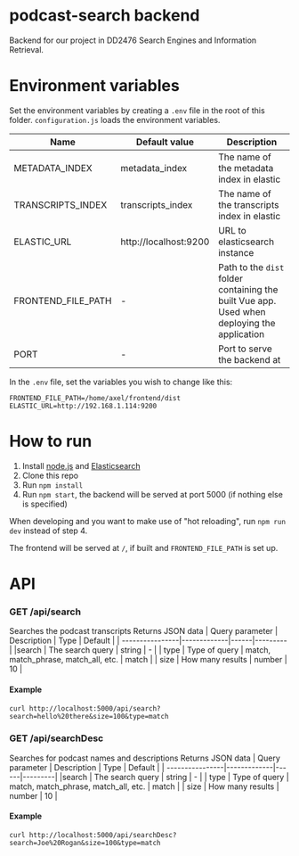 # podcast-search backend
Backend for our project in DD2476 Search Engines and Information Retrieval.

# Environment variables
Set the environment variables by creating a `.env` file in the root of this folder. `configuration.js` loads the environment variables.

| Name               | Default value         | Description                                                                                  |
| ------------------ | --------------------- | -------------------------------------------------------------------------------------------- | 
| METADATA_INDEX     | metadata_index        | The name of the metadata index in elastic                                                    |
| TRANSCRIPTS_INDEX  | transcripts_index     | The name of the transcripts index in elastic                                                 |
| ELASTIC_URL        | http://localhost:9200 | URL to elasticsearch instance                                                                |
| FRONTEND_FILE_PATH | -                     | Path to the `dist` folder containing the built Vue app. Used when deploying the application  |
| PORT               | -                     | Port to serve the backend at                                                                 |

In the `.env` file, set the variables you wish to change like this:

```
FRONTEND_FILE_PATH=/home/axel/frontend/dist
ELASTIC_URL=http://192.168.1.114:9200
```

# How to run
1. Install [node.js](https://nodejs.org/en/) and [Elasticsearch](https://github.com/elastic/elasticsearch)
2. Clone this repo
3. Run `npm install`
4. Run `npm start`, the backend will be served at port 5000 (if nothing else is specified)

When developing and you want to make use of "hot reloading", run `npm run dev` instead of step 4.

The frontend will be served at `/`, if built and `FRONTEND_FILE_PATH` is set up.
# API
###  GET /api/search
Searches the podcast transcripts
Returns JSON data
| Query parameter | Description | Type | Default |
| ----------------|-------------|------|---------|
|search           | The search query | string | - |
| type            | Type of query    | match, match_phrase, match_all, etc. | match |
| size            | How many results | number   | 10 |

#### Example
`curl http://localhost:5000/api/search?search=hello%20there&size=100&type=match`

###  GET /api/searchDesc
Searches for podcast names and descriptions
Returns JSON data
| Query parameter | Description | Type | Default |
| ----------------|-------------|------|---------|
|search           | The search query | string | - |
| type            | Type of query    | match, match_phrase, match_all, etc. | match |
| size            | How many results | number   | 10 |

#### Example
`curl http://localhost:5000/api/searchDesc?search=Joe%20Rogan&size=100&type=match`
